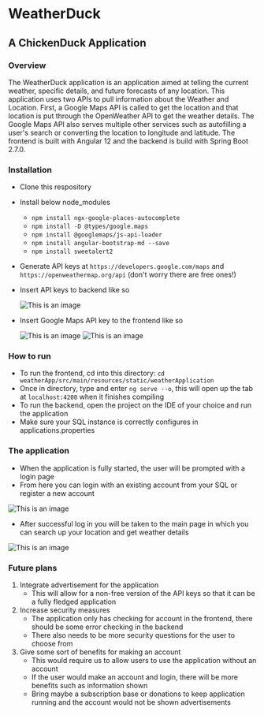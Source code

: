 # WeatherDuck
## A ChickenDuck Application

### Overview
The WeatherDuck application is an application aimed at telling the current weather, specific details, and future forecasts of any location. 
This application uses two APIs to pull information about the Weather and Location. 
First, a Google Maps API is called to get the location and that location is put through the OpenWeather API to get the weather details.
The Google Maps API also serves multiple other services such as autofilling a user's search or converting the location to longitude and latitude.
The frontend is built with Angular 12 and the backend is build with Spring Boot 2.7.0. 


### Installation
- Clone this respository
- Install below node_modules
  - `npm install ngx-google-places-autocomplete`
  - `npm install -D @types/google.maps`
  - `npm install @googlemaps/js-api-loader`
  - `npm install angular-bootstrap-md --save`
  - `npm install sweetalert2`
- Generate API keys at `https://developers.google.com/maps` and `https://openweathermap.org/api` (don't worry there are free ones!)
- Insert API keys to backend like so 

  ![This is an image](https://i.postimg.cc/hP1CXNsx/image.png)
  
- Insert Google Maps API key to the frontend like so

  ![This is an image](https://i.postimg.cc/KY8vXXq5/image.png)
  ![This is an image](https://i.postimg.cc/PfYHRrfj/image.png)


### How to run
- To run the frontend, cd into this directory: `cd weatherApp/src/main/resources/static/weatherApplication`
- Once in directory, type and enter `ng serve --o`, this will open up the tab at `localhost:4200` when it finishes compiling
- To run the backend, open the project on the IDE of your choice and run the application
- Make sure your SQL instance is correctly configures in applications.properties


### The application
- When the application is fully started, the user will be prompted with a login page
- From here you can login with an existing account from your SQL or register a new account

![This is an image](https://i.postimg.cc/MTHj0Ph9/image.png)

- After successful log in you will be taken to the main page in which you can search up your location and get weather details

![This is an image](https://i.postimg.cc/qBCWjkXd/image.png)


### Future plans
1. Integrate advertisement for the application 
    - This will allow for a non-free version of the API keys so that it can be a fully fledged application
2. Increase security measures 
    - The application only has checking for account in the frontend, there should be some error checking in the backend
    - There also needs to be more security questions for the user to choose from
3. Give some sort of benefits for making an account
    - This would require us to allow users to use the application without an account
    - If the user would make an account and login, there will be more benefits such as information shown
    - Bring maybe a subscription base or donations to keep application running and the account would not be shown advertisements
